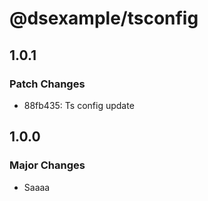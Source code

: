 # @dsexample/tsconfig

## 1.0.1

### Patch Changes

- 88fb435: Ts config update

## 1.0.0

### Major Changes

- Saaaa
